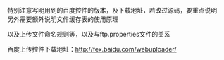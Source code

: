 特别注意写明用到的百度控件的版本，及下载地址，若改过源码，要重点说明  
另外需要额外说明文件缓存表的使用原理

以及上传文件命名规则等，以及与ftp.properties文件的关系



百度上传控件下载地址：http://fex.baidu.com/webuploader/



